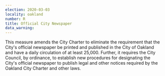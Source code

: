 ```yaml
---
election: 2020-03-03
locality: oakland
number: R
title: Official City Newspaper
data_warning: 
---
```

This measure amends the City Charter to eliminate the requirement that the City's official newspaper be printed and published in the City of Oakland and have a daily circulation of at least 25,000. Further, it requires the City Council, by ordinance, to establish new procedures for designating the City's official newspaper to publish legal and other notices required by the Oakland City Charter and other laws.
